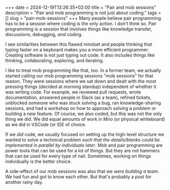 +++
date = 2024-12-19T13:26:35+02:00
title = "Pair and mob sessions"
description = "Pair and mob programming is not just about coding."
tags = []
slug = "pair-mob-sessions"
+++
Many people believe pair programming has to be a session where coding is the only action. I don't think so. Pair programming is a session that involves things like knowledge transfer, discussions, debugging, _and_ coding.

I see similarities between this flawed mindset and people thinking that typing faster on a keyboard makes you a more efficient programmer. Creating software is not just typing out code. It also includes things like thinking, collaborating, exploring, and iterating.

I like to treat mob programming like that, too. In a former team, we actually started calling our mob programming sessions "mob sessions" for that reason. They were sessions where we sat down and dealt with the most pressing things (decided at morning standup) independent of whether it was writing code. For example, we reviewed pull requests, wrote documentation, answered people in Slack (as a team), refined tickets, unblocked someone who was stuck solving a bug, ran knowledge-sharing sessions, and had a workshop on how to approach solving a problem or building a new feature. Of course, we also coded, but this was not the only thing we did. We did equal amounts of work in Miro (or physical whiteboard) as we did in VSCode (or <emph title="Integrated Development Environment">IDE</emph> of choice.

If we _did_ code, we usually focused on setting up the high-level structure we wanted to solve a technical problem _such that the details/blanks could be implemented in parallel by individuals later_. Mob and pair programming are power tools that can be used for a lot of things. But they are not hammers that can be used for every type of nail. Sometimes, working on things individually is the better choice.

A side-effect of our mob sessions was also that _we were building a team_. We had fun and got to know each other. But that's probably a post for another rainy day.
